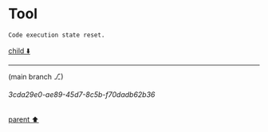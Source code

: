 # Tool

```python
Code execution state reset.
```

[child ⬇️](#3cda29e0-ae89-45d7-8c5b-f70dadb62b36)

---

(main branch ⎇)
###### 3cda29e0-ae89-45d7-8c5b-f70dadb62b36
[parent ⬆️](#f4fea949-ee02-42b1-9244-be6a92caaded)
